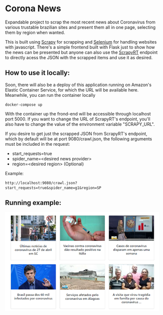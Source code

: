 # Corona News

Expandable project to scrap the most recent news about Coronavirus from various trustable brazilian sites and present them all in one page, selecting them by region when wanted. 

This is built using [Scrapy](https://github.com/scrapy/scrapy) for scrapping and [Selenium](https://github.com/SeleniumHQ/selenium) for handling websites with javascript. There's a simple frontend built with Flask just to show how the news can be presented but anyone can also use the [ScrapyRT](https://github.com/scrapinghub/scrapyrt) endpoint to directly acess the JSON with the scrapped items and use it as desired.

## How to use it locally:

Soon, there will also be a deploy of this application running on Amazon's Elastic Container Service, for which the URL will be available here. Meanwhile, you can run the container locally 

```
docker-compose up
```
With the container up the frond-end will be accessible through localhost port 5000. If you want to change the URL of ScrapyRT's endpoint, you'll also have to change the value of the environment variable "SCRAPY_URL". 

If you desire to get just the scrapped JSON from ScrapyRT's endpoint, which by default will be at port 9080/crawl.json, the following arguments must be included in the request:
* start_requests=true
* spider_name=\<desired news provider>
* region=\<desired region> (Optional)
 
Example:
```
http://localhost:9080/crawl.json?start_requests=true&spider_name=g1&region=SP
```
## Running example:
![print](frontendPrint.png)

